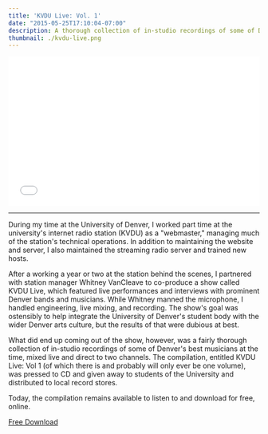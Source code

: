 ```yaml
---
title: 'KVDU Live: Vol. 1'
date: "2015-05-25T17:10:04-07:00"
description: A thorough collection of in-studio recordings of some of Denver's best music, circa 2010.
thumbnail: ./kvdu-live.png
---
```


<iframe src="//bandcamp.com/EmbeddedPlayer/album=4234864881/size=large/bgcol=ffffff/linkcol=0687f5/artwork=small/transparent=true/" seamless="" width="100%" height="300" frameborder="0"></iframe>

---

During my time at the University of Denver, I worked part time at the university's internet radio station (KVDU) as a "webmaster," managing much of the station's technical operations.  In addition to maintaining the website and server, I also maintained the streaming radio server and trained new hosts.

After a working a year or two at the station behind the scenes, I partnered with station manager Whitney VanCleave to co-produce a show called KVDU Live, which featured live performances and interviews with prominent Denver bands and musicians.  While Whitney manned the microphone, I handled engineering, live mixing, and recording.  The show's goal was ostensibly to help integrate the University of Denver's student body with the wider Denver arts culture, but the results of that were dubious at best.

What did end up coming out of the show, however, was a fairly thorough collection of in-studio recordings of some of Denver's best musicians at the time, mixed live and direct to two channels.  The compilation, entitled KVDU Live: Vol 1 (of which there is and probably will only ever be one volume), was pressed to CD and given away to students of the University and distributed to local record stores.

Today, the compilation remains available to listen to and download for free, online.

<a href="https://kvdu.bandcamp.com/" target="_blank" class="button primary fit">Free Download</a>
